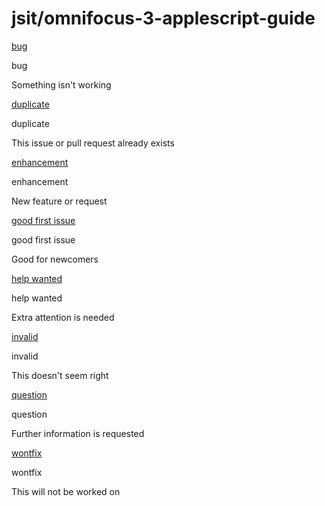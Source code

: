 # jsit/omnifocus-3-applescript-guide

 [bug](https://github.com/jsit/omnifocus-3-applescript-guide/labels/bug)

 bug

Something isn't working

 [duplicate](https://github.com/jsit/omnifocus-3-applescript-guide/labels/duplicate)

 duplicate

This issue or pull request already exists

 [enhancement](https://github.com/jsit/omnifocus-3-applescript-guide/labels/enhancement)

 enhancement

New feature or request

 [good first issue](https://github.com/jsit/omnifocus-3-applescript-guide/labels/good%20first%20issue)

 good first issue

Good for newcomers

 [help wanted](https://github.com/jsit/omnifocus-3-applescript-guide/labels/help%20wanted)

 help wanted

Extra attention is needed

 [invalid](https://github.com/jsit/omnifocus-3-applescript-guide/labels/invalid)

 invalid

This doesn't seem right

 [question](https://github.com/jsit/omnifocus-3-applescript-guide/labels/question)

 question

Further information is requested

 [wontfix](https://github.com/jsit/omnifocus-3-applescript-guide/labels/wontfix)

 wontfix

This will not be worked on

